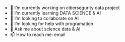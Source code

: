 


- 🔭 I’m currently working on cibersegurity data project
- 🌱 I’m currently learning DATA SCIENCE & AI
- 👯 I’m looking to collaborate on AI
- 🤔 I’m looking for help with programation
- 💬 Ask me about science data & AI
- 📫 How to reach me: email

